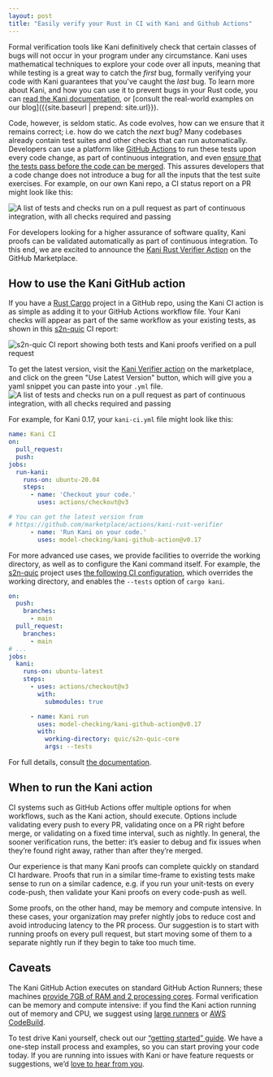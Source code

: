```yaml
---
layout: post
title: "Easily verify your Rust in CI with Kani and Github Actions"
---
```


Formal verification tools like Kani definitively check that certain classes of bugs will not occur in your program under any circumstance.
Kani uses mathematical techniques to explore your code over all inputs, meaning that while testing is a great way to catch the *first* bug, formally verifying your code with Kani guarantees that you've caught the *last* bug.
To learn more about Kani, and how you can use it to prevent bugs in your Rust code, you can [read the Kani documentation](https://model-checking.github.io/kani/), or [consult the real-world examples on our blog]({{site.baseurl | prepend: site.url}}).

Code, however, is seldom static.
As code evolves, how can we ensure that it remains correct; i.e. how do we catch the *next* bug?
Many codebases already contain test suites and other checks that can run automatically.
Developers can use a platform like [GitHub Actions](https://github.com/features/actions) to run these tests upon every code change, as part of continuous integration, and even [ensure that the tests pass before the code can be merged](https://docs.github.com/en/repositories/configuring-branches-and-merges-in-your-repository/defining-the-mergeability-of-pull-requests/about-protected-branches#require-status-checks-before-merging).
This assures developers that a code change does not introduce a bug for all the inputs that the test suite exercises.
For example, on our own Kani repo, a CI status report on a PR might look like this:

<img src="{{site.baseurl | prepend: site.url}}/assets/images/kani-ci-checks.png" alt="A list of tests and checks run on a pull request as part of continuous integration, with all checks required and passing" />

For developers looking for a higher assurance of software quality, Kani proofs can be validated automatically as part of continuous integration.
To this end, we are excited to announce the [Kani Rust Verifier Action](https://github.com/marketplace/actions/kani-rust-verifier) on the GitHub Marketplace.

## How to use the Kani GitHub action

If you have a [Rust Cargo](https://doc.rust-lang.org/cargo/) project in a GitHub repo, using the Kani CI action is as simple as adding it to your GitHub Actions workflow file.
Your Kani checks will appear as part of the same workflow as your existing tests, as shown in this [s2n-quic](https://github.com/aws/s2n-quic) CI report:

<img src="{{site.baseurl | prepend: site.url}}/assets/images/kani-in-s2n-quic-ci.png" alt="s2n-quic CI report showing both tests and Kani proofs verified on a pull request" />

To get the latest version, visit the [Kani Verifier action](https://github.com/marketplace/actions/kani-rust-verifier) on the marketplace, and click on the green "Use Latest Version" button, which will give you a yaml snippet you can paste into your `.yml` file.
<img src="{{site.baseurl | prepend: site.url}}/assets/images/kani-verifier-action.png" alt="A list of tests and checks run on a pull request as part of continuous integration, with all checks required and passing" />

For example, for Kani 0.17, your `kani-ci.yml` file might look like this:

```yaml
name: Kani CI
on:
  pull_request:
  push:
jobs:
  run-kani:
    runs-on: ubuntu-20.04
    steps:
      - name: 'Checkout your code.'
        uses: actions/checkout@v3

# You can get the latest version from
# https://github.com/marketplace/actions/kani-rust-verifier
      - name: 'Run Kani on your code.'
        uses: model-checking/kani-github-action@v0.17
```

For more advanced use cases, we provide facilities to override the working directory, as well as to configure the Kani command itself.
For example, the [s2n-quic](https://github.com/aws/s2n-quic) project uses [the following CI configuration](https://github.com/aws/s2n-quic/blob/main/.github/workflows/ci.yml#L613), which overrides the working directory, and enables the `--tests` option of `cargo kani`.

```yaml
on:
  push:
    branches:
      - main
  pull_request:
    branches:
      - main
# ...
jobs:
  kani:
    runs-on: ubuntu-latest
    steps:
      - uses: actions/checkout@v3
        with:
          submodules: true

      - name: Kani run
        uses: model-checking/kani-github-action@v0.17
        with:
          working-directory: quic/s2n-quic-core
          args: --tests
```

For full details, consult [the documentation](https://model-checking.github.io/kani/install-github-ci.html).

## When to run the Kani action

CI systems such as GitHub Actions offer multiple options for when workflows, such as the Kani action, should execute.
Options include validating every push to every PR, validating once on a PR right before merge, or validating on a fixed time interval, such as nightly. 
In general, the sooner verification runs, the better: it’s easier to debug and fix issues when they’re found right away, rather than after they’re merged.

Our experience is that many Kani proofs can complete quickly on standard CI hardware.
Proofs that run in a similar time-frame to existing tests make sense to run on a similar cadence, e.g.
if you run your unit-tests on every code-push, then validate your Kani proofs on every code-push as well.

Some proofs, on the other hand, may be memory and compute intensive.
In these cases, your organization may prefer nightly jobs to reduce cost and avoid introducing latency to the PR process.
Our suggestion is to start with running proofs on every pull request, but start moving some of them to a separate nightly run if they begin to take too much time.

## Caveats 

The Kani GitHub Action executes on standard GitHub Action Runners; these machines [provide 7GB of RAM and 2 processing cores](https://docs.github.com/en/actions/using-github-hosted-runners/about-github-hosted-runners#supported-runners-and-hardware-resources).
Formal verification can be memory and compute intensive: if you find the Kani action running out of memory and CPU, we suggest using [large runners](https://docs.github.com/en/actions/using-github-hosted-runners/using-larger-runners) or [AWS CodeBuild](https://aws.amazon.com/codebuild/).

To test drive Kani yourself, check out our [“getting started” guide](https://model-checking.github.io/kani/getting-started.html).
We have a one-step install process and examples, so you can start proving your code today.
If you are running into issues with Kani or have feature requests or suggestions, we’d [love to hear from you](https://github.com/model-checking/kani/issues).
